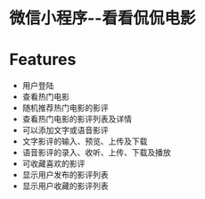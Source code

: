 # 微信小程序--看看侃侃电影

# Features

- 用户登陆
- 查看热门电影
- 随机推荐热门电影的影评
- 查看热门电影的影评列表及详情
- 可以添加文字或语音影评
- 文字影评的输入、预览、上传及下载
- 语音影评的录入、收听、上传、下载及播放
- 可收藏喜欢的影评
- 显示用户发布的影评列表
- 显示用户收藏的影评列表
